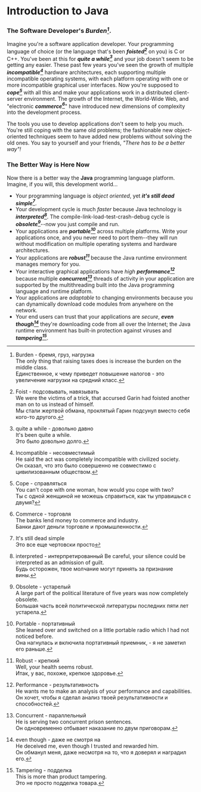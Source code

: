 # Introduction to Java
### The Software Developer's *Burden[^1]*.
Imagine you're a software application developer. Your programming language of choice (or the language that's been ***foisted[^2]*** on you) is C or C++. You've been at this for ***quite a while[^3]*** and your job doesn't seem to be getting any easier. These past few years you've seen the growth of multiple ***incompatible[^4]*** hardware architectures, each supporting multiple incompatible operating systems, with each platform operating with one or more incompatible graphical user interfaces. Now you're supposed to ***cope[^5]*** with all this and make your applications work in a distributed client-server environment. The growth of the Internet, the World-Wide Web, and "electronic ***commerce[^6]***" have introduced new dimensions of complexity into the development process.

The tools you use to develop applications don't seem to help you much. You're still coping with the same old problems; the fashionable new object-oriented techniques seem to have added new problems without solving the old ones. You say to yourself and your friends, *"There has to be a better way"!*

### The Better Way is Here Now
Now there is a better way the **Java** programming language platform. Imagine, if you will, this development world...

- Your programming language is *object oriented*, yet ***it's still dead simple[^7]***.
- Your development cycle is much *faster* because Java technology is ***interpreted[^8]***. The compile-link-load-test-crash-debug cycle is ***obsolete[^9]***--now you just compile and run.
- Your applications are ***portable[^10]*** across multiple platforms. Write your applications once, and you never need to port them--they will run without modification on multiple operating systems and hardware architectures.
- Your applications are ***robust[^11]*** because the Java runtime environment manages memory for you.
- Your interactive graphical applications have *high* ***performance[^12]*** because multiple ***concurrent[^13]*** threads of activity in your application are supported by the multithreading built into the Java programming language and runtime platform.
- Your applications are *adaptable* to changing environments because you can dynamically download code modules from anywhere on the network.
- Your end users can trust that your applications are *secure*, ***even though[^14]*** they're downloading code from all over the Internet; the Java runtime environment has built-in protection against viruses and ***tampering[^15]***.

[^1]: Burden - бремя, груз, нагрузка    
  The only thing that raising taxes does is increase the burden on the middle class.  
  Единственное, к чему приведет повышение налогов - это увеличение нагрузки на средний класс.

[^2]: Foist - подсовывать, навязывать  
  We were the victims of a trick, that accursed Garin had foisted another man on to us instead of himself.  
  Мы стали жертвой обмана, проклятый Гарин подсунул вместо себя кого-то другого.

[^3]: quite a while - довольно давно  
  It's been quite a while.  
  Это было довольно долго.
  
[^4]: Incompatible - несовместимый  
  He said the act was completely incompatible with civilized society.  
  Он сказал, что это было совершенно не совместимо с цивилизованным обществом.

[^5]: Cope - справляться  
  You can't cope with one woman, how would you cope with two?  
  Ты с одной женщиной не можешь справиться, как ты управишься с двумя?
  
[^6]: Commerce - торговля  
  The banks lend money to commerce and industry.  
  Банки дают деньги торговле и промышленности.
  
[^7]: It's still dead simple  
  Это все еще чертовски просто
  
[^8]: interpreted - интерпретированный
  Be careful, your silence could be interpreted as an admission of guilt.   
  Будь осторожен, твое молчание могут принять за признание вины.
  
[^9]: Obsolete - устарелый  
  A large part of the political literature of five years was now completely obsolete.  
  Большая часть всей политической литературы последних пяти лет устарела.
  
[^10]: Portable - портативный  
  She leaned over and switched on a little portable radio which I had not noticed before.  
  Она нагнулась и включила портативный приемник, - я не заметил его раньше.
  
[^11]: Robust - крепкий  
  Well, your health seems robust.  
  Итак, у вас, похоже, крепкое здоровье.
  
[^12]: Performance - результативность  
  He wants me to make an analysis of your performance and capabilities.  
  Он хочет, чтобы я сделал анализ твоей результативности и способностей.
  
[^13]: Concurrent - параллельный  
  He is serving two concurrent prison sentences.  
  Он одновременно отбывает наказание по двум приговорам.
  
[^14]: even though - даже не смотря на  
  He deceived me, even though I trusted and rewarded him.  
  Он обманул меня, даже несмотря на то, что я доверял и наградил его.
  
[^15]: Tampering - подделка  
  This is more than product tampering.  
  Это не просто подделка товара.

